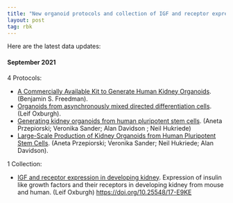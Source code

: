```yaml
---
title: "New organoid protocols and collection of IGF and receptor expression in developing kidney"
layout: post
tag: rbk
---
```


Here are the latest data updates:

#### September 2021

4 Protocols:

* [A Commercially Available Kit to Generate Human Kidney Organoids](https://www.rebuildingakidney.org/id/17-EBYM). (Benjamin S. Freedman).
* [Organoids from asynchronously mixed directed differentiation cells](https://www.rebuildingakidney.org/id/17-H1NP). (Leif Oxburgh).
* [Generating kidney organoids from human pluripotent stem cells](https://www.rebuildingakidney.org/id/17-DSQ0). (Aneta Przepiorski; Veronika Sander; Alan Davidson ; Neil Hukriede)
* [Large-Scale Production of Kidney Organoids from Human Pluripotent Stem Cells](https://www.rebuildingakidney.org/id/17-E8P0). (Aneta Przepiorski; Veronika Sander; Neil Hukriede; Alan Davidson).

1 Collection:
* [IGF and receptor expression in developing kidney](https://doi.org/10.25548/17-E9KE). Expression of insulin like growth factors and their receptors in developing kidney from mouse and human. (Leif Oxburgh) https://doi.org/10.25548/17-E9KE
